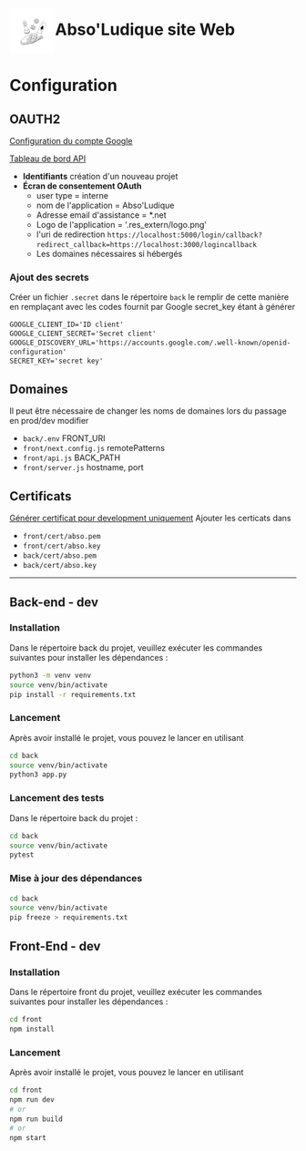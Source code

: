 # <img title="Abso'Ludique logo" alt="Logo d'abso'ludique" src=".res_readme/abso.svg" style="height: 80px; width: 80px; vertical-align: middle" width="80" height="80" >Abso'Ludique site Web 

# Configuration
## OAUTH2 
[Configuration du compte Google](https://support.google.com/googleapi/answer/6158849?hl=en)

[Tableau de bord API](https://console.cloud.google.com/apis/dashboard)
- **Identifiants** création d'un nouveau projet 
- **Écran de consentement OAuth**
  - user type = interne
  - nom de l'application = Abso'Ludique
  - Adresse email d'assistance = *.net
  - Logo de l'application = '.res_extern/logo.png'
  - l'uri de redirection `https://localhost:5000/login/callback?redirect_callback=https://localhost:3000/logincallback`
  - Les domaines nécessaires si hébergés

### Ajout des secrets
Créer un fichier `.secret` dans le répertoire `back` le remplir de cette manière
en remplaçant avec les codes fournit par Google 
secret_key étant à générer
```shell
GOOGLE_CLIENT_ID='ID client'
GOOGLE_CLIENT_SECRET='Secret client'
GOOGLE_DISCOVERY_URL='https://accounts.google.com/.well-known/openid-configuration'
SECRET_KEY='secret key'
```

## Domaines
Il peut être nécessaire de changer les noms de domaines lors du passage en prod/dev modifier 
- `back/.env` FRONT_URI
- `front/next.config.js` remotePatterns
- `front/api.js` BACK_PATH
- `front/server.js` hostname, port

## Certificats
[Générer certificat pour development uniquement](https://gist.github.com/cecilemuller/9492b848eb8fe46d462abeb26656c4f8)
Ajouter les certicats dans 
- `front/cert/abso.pem`
- `front/cert/abso.key`
- `back/cert/abso.pem`
- `back/cert/abso.key`

---

## Back-end - dev
### Installation
Dans le répertoire back du projet, veuillez exécuter les commandes suivantes pour installer les dépendances :
```bash
python3 -m venv venv
source venv/bin/activate
pip install -r requirements.txt
```

### Lancement
Après avoir installé le projet, vous pouvez le lancer en utilisant
```bash
cd back
source venv/bin/activate
python3 app.py
```

### Lancement des tests
Dans le répertoire back du projet :
```bash
cd back
source venv/bin/activate
pytest
```

### Mise à jour des dépendances
```bash
cd back
source venv/bin/activate
pip freeze > requirements.txt
```

## Front-End - dev

### Installation
Dans le répertoire front du projet, veuillez exécuter les commandes suivantes pour installer les dépendances :
```bash
cd front
npm install
```

### Lancement
Après avoir installé le projet, vous pouvez le lancer en utilisant
```bash
cd front
npm run dev
# or
npm run build
# or 
npm start
```
